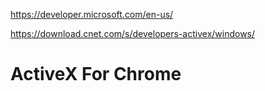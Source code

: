 https://developer.microsoft.com/en-us/

















https://download.cnet.com/s/developers-activex/windows/



# ActiveX For Chrome









